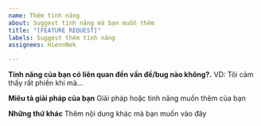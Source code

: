 ```yaml
---
name: Thêm tính năng
about: Suggest tính năng mà bạn muốn thêm
title: "[FEATURE REQUEST]"
labels: Suggest thêm tính năng
assignees: HiennNek

---
```


**Tính năng của bạn có liên quan đến vấn đề/bug nào không?.**
VD: Tôi cảm thấy rất phiền khi mà...

**Miêu tả giải pháp của bạn**
Giải pháp hoặc tình năng muốn thêm của bạn

**Những thứ khác**
Thêm nội dung khác mà bạn muốn vào đây
